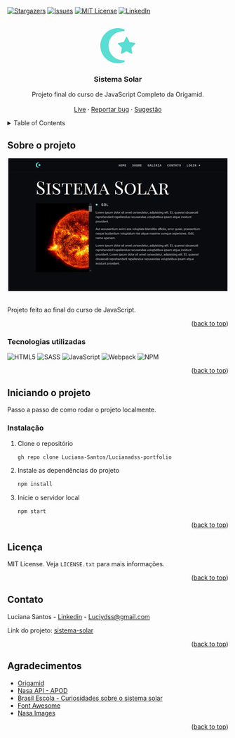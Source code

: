 <div id="top"></div>
<!--
*** Thanks for checking out the Best-README-Template. If you have a suggestion
*** that would make this better, please fork the repo and create a pull request
*** or simply open an issue with the tag "enhancement".
*** Don't forget to give the project a star!
*** Thanks again! Now go create something AMAZING! :D
-->

<!-- PROJECT SHIELDS -->
<!--
*** I'm using markdown "reference style" links for readability.
*** Reference links are enclosed in brackets [ ] instead of parentheses ( ).
*** See the bottom of this document for the declaration of the reference variables
*** for contributors-url, forks-url, etc. This is an optional, concise syntax you may use.
*** https://www.markdownguide.org/basic-syntax/#reference-style-links
-->

[![Stargazers][stars-shield]](https://github.com/Luciana-Santos/sistema_solar/stargazers)
[![Issues][issues-shield]](https://github.com/Luciana-Santos/sistema_solar/issues)
[![MIT License][license-shield]](https://github.com/Luciana-Santos/sistema_solar/blob/main/LICENSE)
[![LinkedIn][linkedin-shield]](https://www.linkedin.com/in/luciana-dss/)

<!-- PROJECT LOGO -->
<br />
<div align="center">
  <a href="https://github.com/github_username/repo_name">
    <svg fill="#5addd2" width="80px" xmlns="http://www.w3.org/2000/svg" viewBox="0 0 512 512"><!--! Font Awesome Pro 6.1.1 by @fontawesome - https://fontawesome.com License - https://fontawesome.com/license (Commercial License) Copyright 2022 Fonticons, Inc. --><path d="M340.5 466.4c-1.5 0-6.875 .5-9.25 .5c-116.3 0-210.8-94.63-210.8-210.9s94.5-210.9 210.8-210.9c2.375 0 7.75 .5 9.25 .5c7.125 0 13.25-5 14.75-12c1.375-7.25-2.625-14.5-9.5-17.12c-29.13-11-59.38-16.5-89.75-16.5c-141.1 0-256 114.9-256 256s114.9 256 256 256c30.25 0 60.25-5.5 89.38-16.38c5.875-2 10.25-7.625 10.25-14.25C355.6 473.4 349.3 466.4 340.5 466.4zM503.5 213.9l-76.38-11.12L392.9 133.5C391.1 129.9 387.5 128 384 128c-3.5 0-7.125 1.875-9 5.5l-34.13 69.25l-76.38 11.12c-8.125 1.125-11.38 11.25-5.5 17l55.25 53.88l-13 76c-1.125 6.5 3.1 11.75 9.75 11.75c1.5 0 3.125-.375 4.625-1.25l68.38-35.88l68.25 35.88c1.625 .875 3.125 1.25 4.75 1.25c5.75 0 10.88-5.25 9.75-11.75l-13-76l55.25-53.88C514.9 225.1 511.6 214.1 503.5 213.9z"/></svg>
  </a>

<h3 align="center">Sistema Solar</h3>

  <p align="center">
    Projeto final do curso de JavaScript Completo da Origamid.
    <br />
    <br />
    <a href="https://sistema-solar-luciana.netlify.app/">Live</a>
    ·
    <a href="https://github.com/Luciana-Santos/sistema_solar/issues">Reportar bug</a>
    ·
    <a href="https://github.com/Luciana-Santos/sistema_solar/issues">Sugestão</a>
  </p>
</div>

<!-- TABLE OF CONTENTS -->
<details>
  <summary>Table of Contents</summary>
  <ol>
    <li>
      <a href="#about-the-project">About The Project</a>
      <ul>
        <li><a href="#tecnologias-utilizadas">Tecnologias utilizadas</a></li>
      </ul>
    </li>
    <li>
      <a href="#sobre-o-projeto">Sobre o projeto</a>
      <ul>
        <li><a href="#instalação">Instalação</a></li>
      </ul>
    </li>
    <li><a href="#licença">Licença</a></li>
    <li><a href="#contato">Contato</a></li>
    <li><a href="#agradecimentos">Agradecimentos</a></li>
  </ol>
</details>

<!-- ABOUT THE PROJECT -->

## Sobre o projeto

<div align="center">
    <img src="https://github.com/Luciana-Santos/Lucianadss-portfolio/blob/main/src/assets/img/sistema_solar-preview.jpg?raw=true" />
</div>
<br>

Projeto feito ao final do curso de JavaScript.

<p align="right">(<a href="#top">back to top</a>)</p>

### Tecnologias utilizadas

![HTML5](https://img.shields.io/badge/html5-%23E34F26.svg?style=for-the-badge&logo=html5&logoColor=white)
![SASS](https://img.shields.io/badge/SASS-hotpink.svg?style=for-the-badge&logo=SASS&logoColor=white)
![JavaScript](https://img.shields.io/badge/javascript-%23323330.svg?style=for-the-badge&logo=javascript&logoColor=%23F7DF1E)
![Webpack](https://img.shields.io/badge/webpack-%238DD6F9.svg?style=for-the-badge&logo=webpack&logoColor=black)
![NPM](https://img.shields.io/badge/NPM-%23000000.svg?style=for-the-badge&logo=npm&logoColor=white)

<p align="right">(<a href="#top">back to top</a>)</p>

<!-- GETTING STARTED -->

## Iniciando o projeto

Passo a passo de como rodar o projeto localmente.

### Instalação

1. Clone o repositório
   ```sh
   gh repo clone Luciana-Santos/Lucianadss-portfolio
   ```
2. Instale as dependências do projeto
   ```sh
   npm install
   ```
3. Inicie o servidor local
   ```js
   npm start
   ```

<p align="right">(<a href="#top">back to top</a>)</p>

<!-- LICENSE -->

## Licença

MIT License. Veja `LICENSE.txt` para mais informações.

<p align="right">(<a href="#top">back to top</a>)</p>

<!-- CONTACT -->

## Contato

Luciana Santos - [Linkedin](https://www.linkedin.com/in/luciana-dss/) - Luciydss@gmail.com

Link do projeto: [sistema-solar](https://github.com/Luciana-Santos/sistema_solar)

<p align="right">(<a href="#top">back to top</a>)</p>

<!-- ACKNOWLEDGMENTS -->

## Agradecimentos

- [Origamid](origamid.com/)
- [Nasa API - APOD](https://api.nasa.gov/)
- [Brasil Escola - Curiosidades sobre o sistema solar](https://brasilescola.uol.com.br/fisica/curiosidades-sobre-sistema-solar.htm)
- [Font Awesome](https://fontawesome.com/)
- [Nasa Images](https://www.nasa.gov/multimedia/imagegallery/index.html)

<p align="right">(<a href="#top">back to top</a>)</p>

<!-- MARKDOWN LINKS & IMAGES -->
<!-- https://www.markdownguide.org/basic-syntax/#reference-style-links -->

[contributors-shield]: https://img.shields.io/github/contributors/github_username/repo_name.svg?style=for-the-badge
[contributors-url]: https://github.com/github_username/repo_name/graphs/contributors
[forks-shield]: https://img.shields.io/github/forks/github_username/repo_name.svg?style=for-the-badge
[forks-url]: https://github.com/github_username/repo_name/network/members
[stars-shield]: https://img.shields.io/github/stars/github_username/repo_name.svg?style=for-the-badge
[stars-url]: https://github.com/github_username/repo_name/stargazers
[issues-shield]: https://img.shields.io/github/issues/github_username/repo_name.svg?style=for-the-badge
[issues-url]: https://github.com/github_username/repo_name/issues
[license-shield]: https://img.shields.io/github/license/github_username/repo_name.svg?style=for-the-badge
[license-url]: https://github.com/github_username/repo_name/blob/master/LICENSE.txt
[linkedin-shield]: https://img.shields.io/badge/-LinkedIn-black.svg?style=for-the-badge&logo=linkedin&colorB=555
